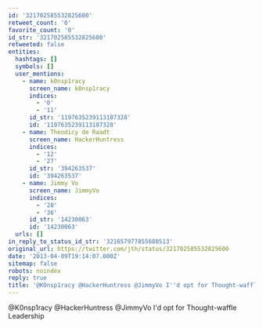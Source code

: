 ```yaml
---
id: '321702585532825600'
retweet_count: '0'
favorite_count: '0'
id_str: '321702585532825600'
retweeted: false
entities:
  hashtags: []
  symbols: []
  user_mentions:
    - name: k0nsp1racy
      screen_name: k0nsp1racy
      indices:
        - '0'
        - '11'
      id_str: '1197635239113187328'
      id: '1197635239113187328'
    - name: Theodicy de Raadt
      screen_name: HackerHuntress
      indices:
        - '12'
        - '27'
      id_str: '394263537'
      id: '394263537'
    - name: Jimmy Vo
      screen_name: JimmyVo
      indices:
        - '28'
        - '36'
      id_str: '14230063'
      id: '14230063'
  urls: []
in_reply_to_status_id_str: '321657977855680513'
original_url: https://twitter.com/jth/status/321702585532825600
date: '2013-04-09T19:14:07.000Z'
sitemap: false
robots: noindex
reply: true
title: '@K0nsp1racy @HackerHuntress @JimmyVo I''d opt for Thought-waffle Leadership'
---
```


@K0nsp1racy @HackerHuntress @JimmyVo I'd opt for Thought-waffle Leadership